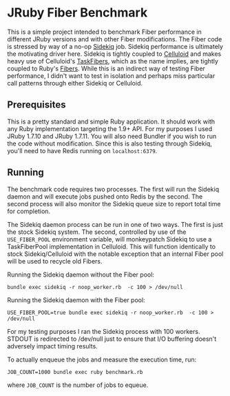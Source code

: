 JRuby Fiber Benchmark
=====================

This is a simple project intended to benchmark Fiber performance in different JRuby versions and with other Fiber
modifications.  The Fiber code is stressed by way of a no-op [Sidekiq](https://github.com/mperham/sidekiq) job.
Sidekiq performance is ultimately the motivating driver here. Sidekiq is tightly coupled to
[Celluloid](https://github.com/celluloid/celluloid) and makes heavy use of Celluloid's
[TaskFibers](https://github.com/celluloid/celluloid/blob/master/lib/celluloid/tasks/task_fiber.rb), which as the name
implies, are tightly coupled to Ruby's [Fibers](http://www.ruby-doc.org/core-1.9.3/Fiber.html).  While this is an
indirect way of testing Fiber performance, I didn't want to test in isolation and perhaps miss particular call patterns
through either Sidekiq or Celluloid.

Prerequisites
-------------

This is a pretty standard and simple Ruby application.  It should work with any Ruby implementation targeting the 1.9+
API.  For my purposes I used JRuby 1.7.10 and JRuby 1.7.11.  You will also need Bundler if you wish to run the code
without modification.  Since this is also testing through Sidekiq, you'll need to have Redis running on `localhost:6379`.

Running
-------

The benchmark code requires two processes.  The first will run the Sidekiq daemon and will execute jobs pushed onto
Redis by the second.  The second process will also monitor the Sidekiq queue size to report total time for completion.

The Sidekiq daemon process can be run in one of two ways.  The first is just the stock Sidekiq system.  The second,
controlled by use of the `USE_FIBER_POOL` environment variable, will monkeypatch Sidekiq to use a TaskFiberPool
implementation in Celluloid.  This will function identically to stock Sidekiq/Celluloid with the notable exception that
an internal Fiber pool will be used to recycle old Fibers.

Running the Sidekiq daemon without the Fiber pool:

```
bundle exec sidekiq -r noop_worker.rb  -c 100 > /dev/null
```

Running the Sidekiq daemon with the Fiber pool:

```
USE_FIBER_POOL=true bundle exec sidekiq -r noop_worker.rb  -c 100 > /dev/null
```

For my testing purposes I ran the Sidekiq process with 100 workers.  STDOUT is redirected to /dev/null just to ensure
that I/O buffering doesn't adversely impact timing results.


To actually enqueue the jobs and measure the execution time, run:

```
JOB_COUNT=1000 bundle exec ruby benchmark.rb
```

where `JOB_COUNT` is the number of jobs to equeue.